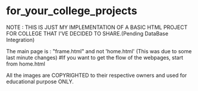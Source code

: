 # for_your_college_projects

NOTE : THIS IS JUST MY IMPLEMENTATION OF A BASIC HTML PROJECT FOR COLLEGE THAT I'VE DECIDED TO SHARE.(Pending DataBase Integration)

The main page is : "frame.html" and not 'home.html' (This was due to some last minute changes)
#If you want to get the flow of the webpages, start from home.html 

All the images are COPYRIGHTED to their respective owners and used for educational purpose ONLY.
